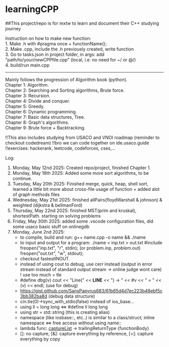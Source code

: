 # learningCPP

##This project/repo is for mxtw to learn and document their C++ studying journey

Instruction on how to make new function: <br>
    1. Make .h with #pragma once + functionName();  <br>
    2. Make .cpp, include the .h previously created, write function <br>
    3. Go to tasks.json in project folder, in args: add "path/to/your/newCPPfile.cpp" (local, i.e. no need for ~/ or @/) <br>
    4. build/run main.cpp <br>
<hr>

Mainly follows the progression of Algorithm book (python).<br>
Chapter 1: Algorithm.<br>
Chapter 2: Searching and Sorting algorithms, Brute force. <br>
Chapter 3: Recursion. <br>
Chapter 4: Divide and conquer. <br>
Chapter 5: Greedy. <br>
Chapter 6: Dynamic programming. <br>
Chapter 7: Basic data structures, Tree. <br>
Chapter 8: Graph's algorithms. <br>
Chapter 9: Brute force + Backtracking.

!!This also includes studying from USACO and VNOI roadmap (reminder to checkout codedream)
!!bro we can code together on ide.usaco.guide
!!exercises: hackerank, leetcode, codeforces, cses,...


Log:
1. Monday, May 12nd 2025: Created repo/project, finished Chapter 1.
2. Monday, May 19th 2025: Added some more sort algorithms, to be continue.
3. Tuesday, May 20th 2025: Finished merge, quick, heap, shell sort, learned a little bit more about cross-file usage of function + added alot of graph methods files
4. Wednesday, May 21st 2025: finished allPairs(floydWarshall & johnson) & weighted (dijkstra & bellmanFord)
5. Thursday, May 22nd 2025: finished MST(prim and kruskal), shortestPath. starting on solving problems
6. Friday, May 30th 2025: added some .vscode configuration files, did some usaco basic stuff on onlinegdb
7. Monday, June 2nd 2025:
    - to compile, build and run: g++ name.cpp -o name && ./name
    - to input and output for a program: ./name < inp.txt > out.txt
        #include <freopen>
        freopen("inp.txt", "r", stdin); (or problem.inp, problem.out)
        freopen("out.txt", "w", stdout);
    - checkout fastestINOUT.
    - instead of using cout to debug, use cerr instead (output in error stream instead of standard output stream -> online judge wont care) ! use too much = tle
    - #define dbg(v) cout << "Line(" << __LINE__ << ") -> " << #v << " = " << (v) << endl; (use for debug)
    - https://gist.github.com/SansPapyrus683/61b65d4d7ec223b48ebf5c3bb382ba8d (debug data structure)
    - cin.tie(0)->sync_with_stdio(false) instead of ios_base...
    - using ll = long long <=> #define ll long long
    - using str = std::string (this is creating alias)
    - namespace (like iosbase::, etc..) is similar to a class/struct; inline namespace <=> free access without using name::
    - lambda func: [captureList](parameters) -> trailingReturnType {functionBody}
    - []: no capture, [&]: capture everything by reference, [=]: capture everything by copy

